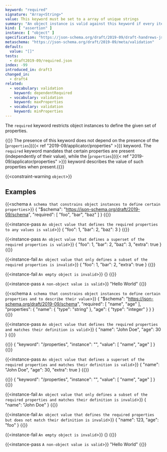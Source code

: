 ```yaml
---
keyword: "required"
signature: "Array<String>"
value: This keyword must be set to a array of unique strings
summary: "An object instance is valid against this keyword if every item in the array is the name of a property in the instance."
kind: [ "assertion" ]
instance: [ "object" ]
specification: "https://json-schema.org/draft/2019-09/draft-handrews-json-schema-validation-02#rfc.section.6.5.3"
metaschema: "https://json-schema.org/draft/2019-09/meta/validation"
default:
  value: "[]"
tests:
  - draft2019-09/required.json
index: -99
introduced_in: draft3
changed_in:
  - draft4
related:
  - vocabulary: validation
    keyword: dependentRequired
  - vocabulary: validation
    keyword: maxProperties
  - vocabulary: validation
    keyword: minProperties
---
```


The `required` keyword restricts object instances to define the given set of properties.

{{<common-pitfall>}} The presence of this keyword does not depend on the
presence of the [`properties`]({{< ref "2019-09/applicator/properties" >}})
keyword. The `required` keyword mandates that certain properties are present
(independently of their value), while the [`properties`]({{< ref
"2019-09/applicator/properties" >}}) keyword describes the value of such
properties when present.{{</common-pitfall>}}

{{<constraint-warning `object`>}}

## Examples

{{<schema `A schema that constrains object instances to define certain properties`>}}
{
  "$schema": "https://json-schema.org/draft/2019-09/schema",
  "required": [ "foo", "bar", "baz" ]
}
{{</schema>}}

{{<instance-pass `An object value that defines the required properties to any values is valid`>}}
{ "foo": 1, "bar": 2, "baz": 3 }
{{</instance-pass>}}

{{<instance-pass `An object value that defines a superset of the required properties is valid`>}}
{ "foo": 1, "bar": 2, "baz": 3, "extra": true }
{{</instance-pass>}}

{{<instance-fail `An object value that only defines a subset of the required properties is invalid`>}}
{ "foo": 1, "bar": 2, "extra": true }
{{</instance-fail>}}

{{<instance-fail `An empty object is invalid`>}}
{}
{{</instance-fail>}}

{{<instance-pass `A non-object value is valid`>}}
"Hello World"
{{</instance-pass>}}

{{<schema `A schema that constrains object instances to define certain properties and to describe their value`>}}
{
  "$schema": "https://json-schema.org/draft/2019-09/schema",
  "required": [ "name", "age" ],
  "properties": {
    "name": { "type": "string" },
    "age": { "type": "integer" }
  }
}
{{</schema>}}

{{<instance-pass `An object value that defines the required properties and matches their definition is valid`>}}
{ "name": "John Doe", "age": 30 }
{{</instance-pass>}}

{{<instance-annotation>}}
{ "keyword": "/properties", "instance": "", "value": [ "name", "age" ] }
{{</instance-annotation>}}

{{<instance-pass `An object value that defines a superset of the required properties and matches their definition is valid`>}}
{ "name": "John Doe", "age": 30, "extra": true }
{{</instance-pass>}}

{{<instance-annotation>}}
{ "keyword": "/properties", "instance": "", "value": [ "name", "age" ] }
{{</instance-annotation>}}

{{<instance-fail `An object value that only defines a subset of the required properties and matches their definition is invalid`>}}
{ "name": "John Doe" }
{{</instance-fail>}}

{{<instance-fail `An object value that defines the required properties but does not match their definition is invalid`>}}
{ "name": 123, "age": "foo" }
{{</instance-fail>}}

{{<instance-fail `An empty object is invalid`>}}
{}
{{</instance-fail>}}

{{<instance-pass `A non-object value is valid`>}}
"Hello World"
{{</instance-pass>}}

